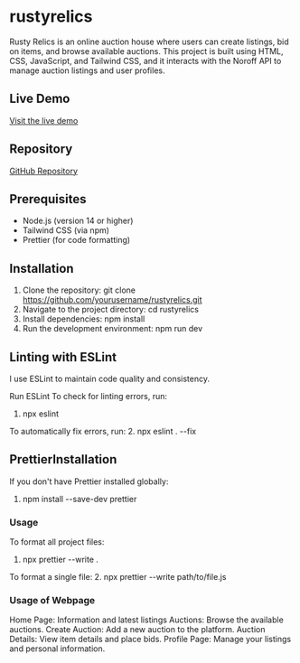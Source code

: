 # rustyrelics

Rusty Relics is an online auction house where users can create listings, bid on items, and browse available auctions. This project is built using HTML, CSS, JavaScript, and Tailwind CSS, and it interacts with the Noroff API to manage auction listings and user profiles.

## Live Demo
[Visit the live demo](https://rustyrelics.netlify.app/)

## Repository
[GitHub Repository](https://github.com/RunarPettersen/rustyrelics)

## Prerequisites
- Node.js (version 14 or higher)
- Tailwind CSS (via npm)
- Prettier (for code formatting)

## Installation
1. Clone the repository:
   git clone https://github.com/yourusername/rustyrelics.git
2. Navigate to the project directory:
   cd rustyrelics
3. Install dependencies:
   npm install
4. Run the development environment:
   npm run dev

## Linting with ESLint
I use ESLint to maintain code quality and consistency.

Run ESLint
To check for linting errors, run:
1. npx eslint

To automatically fix errors, run:
2. npx eslint . --fix

## PrettierInstallation
If you don't have Prettier installed globally:

1. npm install --save-dev prettier

### Usage
To format all project files:
1. npx prettier --write .

To format a single file:
2. npx prettier --write path/to/file.js

### Usage of Webpage
Home Page: Information and latest listings
Auctions: Browse the available auctions.
Create Auction: Add a new auction to the platform.
Auction Details: View item details and place bids.
Profile Page: Manage your listings and personal information.